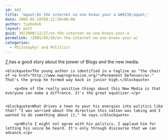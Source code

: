 ```yaml
---
id: 443
title: '&quot;On the internet no one knows your a &#8230;&quot;'
date: 2005-05-20T08:12:50+00:00
author: tsykoduk
layout: post
guid: 30/2008/12/27/on-the-internet-no-one-knows-your-a
permalink: /2005/05/20/on-the-internet-no-one-knows-your-a/
categories:
  - Philosophy! and Politics!
---
```

<p><a href="http://www.spokane7.com/editions/story.asp?ID=70520">7 </a> has a good story about the power of Blogs and the new media.</p>


	<blockquote>The young author is identified in a tagline as "the chair of <a href="http://www.nwprogressive.org/">Permanent Defense</a>." That's the group he formed way back in junior high.</blockquote>

		<p>One of the really positive things about this New Media is that everyone can make a diffrence. It's the great equalizer.</p>


	<blockquote>What drives a teen to pour his energies into politics like that? "I was worried about the direction this nation was taking and I wanted to do something about it," he says.</blockquote>

		<p>While I might not agree with his politics, I applaud him for letting his voice be heard. It's only through discourse that we can advance.</p>